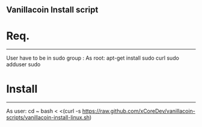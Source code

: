 ## Vanillacoin Install script

# Req.
-------
User have to be in sudo group :
As root:
    apt-get install sudo curl
    sudo adduser <user> sudo

# Install
-------
As user:
    cd ~
    bash < <(curl -s  https://raw.github.com/xCoreDev/vanillacoin-scripts/vanillacoin-install-linux.sh)